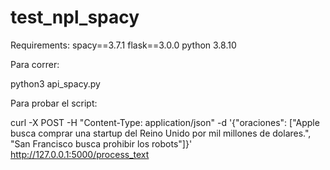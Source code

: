 # test_npl_spacy
Requirements:
spacy==3.7.1
flask==3.0.0
python 3.8.10

Para correr:

python3 api_spacy.py


Para probar el script:

curl -X POST -H "Content-Type: application/json" -d '{"oraciones": ["Apple busca comprar una startup del Reino Unido por mil millones de dolares.", "San Francisco busca prohibir los robots"]}' http://127.0.0.1:5000/process_text
